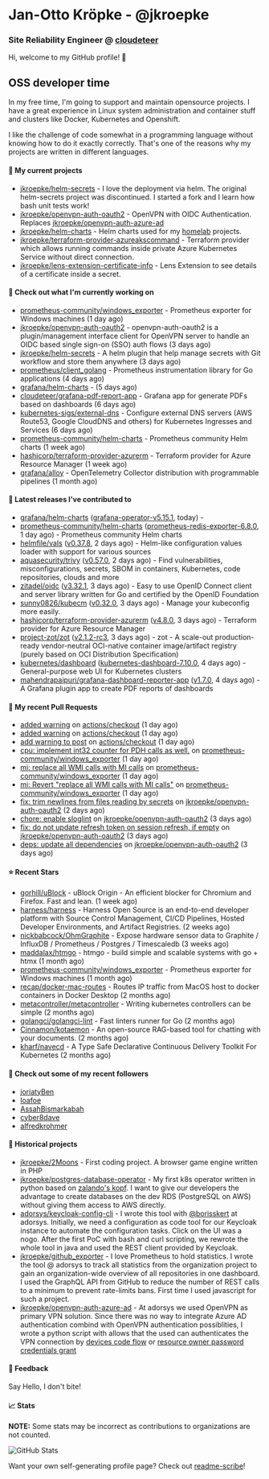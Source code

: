 # Jan-Otto Kröpke - @jkroepke
### Site Reliability Engineer @ [cloudeteer](https://cloudeteer.de/)

Hi, welcome to my GitHub profile! 👋

## OSS developer time
In my free time, I'm going to support and maintain opensource projects. I have a great experience in Linux system administration and container stuff and clusters like Docker, Kubernetes and Openshift.

I like the challenge of code somewhat in a programming language without knowing how to do it exactly correctly. That's one of the reasons why my projects are written in different languages.

#### 🌱 My current projects
- [jkroepke/helm-secrets](https://github.com/jkroepke/helm-secrets) - I love the deployment via helm. The original helm-secrets project was discontinued. I started a fork and I learn how bash unit tests work!
- [jkroepke/openvpn-auth-oauth2](https://github.com/jkroepke/openvpn-auth-oauth2) - OpenVPN with OIDC Authentication. Replaces  [jkroepke/openvpn-auth-azure-ad](https://github.com/jkroepke/openvpn-auth-azure-ad) 
- [jkroepke/helm-charts](https://github.com/jkroepke/helm-charts) - Helm charts used for my [homelab](https://github.com/jkroepke/homelab) projects.
- [jkroepke/terraform-provider-azureakscommand](https://github.com/jkroepke/terraform-provider-azureakscommand) - Terraform provider which allows running commands inside private Azure Kubernetes Service without direct connection.
- [jkroepke/lens-extension-certificate-info](https://github.com/jkroepke/lens-extension-certificate-info) - Lens Extension to see details of a certificate inside a secret.

#### 👷 Check out what I'm currently working on

- [prometheus-community/windows_exporter](https://github.com/prometheus-community/windows_exporter) - Prometheus exporter for Windows machines (1 day ago)
- [jkroepke/openvpn-auth-oauth2](https://github.com/jkroepke/openvpn-auth-oauth2) - openvpn-auth-oauth2 is a plugin/management interface client for OpenVPN server to handle an OIDC based single sign-on (SSO) auth flows (3 days ago)
- [jkroepke/helm-secrets](https://github.com/jkroepke/helm-secrets) - A helm plugin that help manage secrets with Git workflow and store them anywhere (3 days ago)
- [prometheus/client_golang](https://github.com/prometheus/client_golang) - Prometheus instrumentation library for Go applications (4 days ago)
- [grafana/helm-charts](https://github.com/grafana/helm-charts) -  (5 days ago)
- [cloudeteer/grafana-pdf-report-app](https://github.com/cloudeteer/grafana-pdf-report-app) - Grafana app for generate PDFs based on dashboards (6 days ago)
- [kubernetes-sigs/external-dns](https://github.com/kubernetes-sigs/external-dns) - Configure external DNS servers (AWS Route53, Google CloudDNS and others) for Kubernetes Ingresses and Services (6 days ago)
- [prometheus-community/helm-charts](https://github.com/prometheus-community/helm-charts) - Prometheus community Helm charts (1 week ago)
- [hashicorp/terraform-provider-azurerm](https://github.com/hashicorp/terraform-provider-azurerm) - Terraform provider for Azure Resource Manager (1 week ago)
- [grafana/alloy](https://github.com/grafana/alloy) - OpenTelemetry Collector distribution with programmable pipelines (1 month ago)

#### 🔭 Latest releases I've contributed to

- [grafana/helm-charts](https://github.com/grafana/helm-charts) ([grafana-operator-v5.15.1](https://github.com/grafana/helm-charts/releases/tag/grafana-operator-v5.15.1), today) - 
- [prometheus-community/helm-charts](https://github.com/prometheus-community/helm-charts) ([prometheus-redis-exporter-6.8.0](https://github.com/prometheus-community/helm-charts/releases/tag/prometheus-redis-exporter-6.8.0), 1 day ago) - Prometheus community Helm charts
- [helmfile/vals](https://github.com/helmfile/vals) ([v0.37.8](https://github.com/helmfile/vals/releases/tag/v0.37.8), 2 days ago) - Helm-like configuration values loader with support for various sources
- [aquasecurity/trivy](https://github.com/aquasecurity/trivy) ([v0.57.0](https://github.com/aquasecurity/trivy/releases/tag/v0.57.0), 2 days ago) - Find vulnerabilities, misconfigurations, secrets, SBOM in containers, Kubernetes, code repositories, clouds and more
- [zitadel/oidc](https://github.com/zitadel/oidc) ([v3.32.1](https://github.com/zitadel/oidc/releases/tag/v3.32.1), 3 days ago) - Easy to use OpenID Connect client and server library written for Go and certified by the OpenID Foundation
- [sunny0826/kubecm](https://github.com/sunny0826/kubecm) ([v0.32.0](https://github.com/sunny0826/kubecm/releases/tag/v0.32.0), 3 days ago) - Manage your kubeconfig more easily.
- [hashicorp/terraform-provider-azurerm](https://github.com/hashicorp/terraform-provider-azurerm) ([v4.8.0](https://github.com/hashicorp/terraform-provider-azurerm/releases/tag/v4.8.0), 3 days ago) - Terraform provider for Azure Resource Manager
- [project-zot/zot](https://github.com/project-zot/zot) ([v2.1.2-rc3](https://github.com/project-zot/zot/releases/tag/v2.1.2-rc3), 3 days ago) - zot - A scale-out production-ready vendor-neutral OCI-native container image/artifact registry (purely based on OCI Distribution Specification)
- [kubernetes/dashboard](https://github.com/kubernetes/dashboard) ([kubernetes-dashboard-7.10.0](https://github.com/kubernetes/dashboard/releases/tag/kubernetes-dashboard-7.10.0), 4 days ago) - General-purpose web UI for Kubernetes clusters
- [mahendrapaipuri/grafana-dashboard-reporter-app](https://github.com/mahendrapaipuri/grafana-dashboard-reporter-app) ([v1.7.0](https://github.com/mahendrapaipuri/grafana-dashboard-reporter-app/releases/tag/v1.7.0), 4 days ago) - A Grafana plugin app to create PDF reports of dashboards

#### 🔨 My recent Pull Requests

- [added warning](https://github.com/actions/checkout/pull/1968) on [actions/checkout](https://github.com/actions/checkout) (1 day ago)
- [added warning](https://github.com/actions/checkout/pull/1967) on [actions/checkout](https://github.com/actions/checkout) (1 day ago)
- [add warning to post](https://github.com/actions/checkout/pull/1966) on [actions/checkout](https://github.com/actions/checkout) (1 day ago)
- [cpu: implement int32 counter for PDH calls as well.](https://github.com/prometheus-community/windows_exporter/pull/1715) on [prometheus-community/windows_exporter](https://github.com/prometheus-community/windows_exporter) (1 day ago)
- [mi: replace all WMI calls with MI calls](https://github.com/prometheus-community/windows_exporter/pull/1714) on [prometheus-community/windows_exporter](https://github.com/prometheus-community/windows_exporter) (1 day ago)
- [mi: Revert &#34;replace all WMI calls with MI calls&#34;](https://github.com/prometheus-community/windows_exporter/pull/1713) on [prometheus-community/windows_exporter](https://github.com/prometheus-community/windows_exporter) (1 day ago)
- [fix: trim newlines from files reading by secrets](https://github.com/jkroepke/openvpn-auth-oauth2/pull/343) on [jkroepke/openvpn-auth-oauth2](https://github.com/jkroepke/openvpn-auth-oauth2) (2 days ago)
- [chore: enable sloglint](https://github.com/jkroepke/openvpn-auth-oauth2/pull/342) on [jkroepke/openvpn-auth-oauth2](https://github.com/jkroepke/openvpn-auth-oauth2) (3 days ago)
- [fix: do not update refresh token on session refresh, if empty](https://github.com/jkroepke/openvpn-auth-oauth2/pull/341) on [jkroepke/openvpn-auth-oauth2](https://github.com/jkroepke/openvpn-auth-oauth2) (3 days ago)
- [deps: update all dependencies](https://github.com/jkroepke/openvpn-auth-oauth2/pull/339) on [jkroepke/openvpn-auth-oauth2](https://github.com/jkroepke/openvpn-auth-oauth2) (3 days ago)

#### ⭐ Recent Stars

- [gorhill/uBlock](https://github.com/gorhill/uBlock) - uBlock Origin - An efficient blocker for Chromium and Firefox. Fast and lean. (1 week ago)
- [harness/harness](https://github.com/harness/harness) - Harness Open Source is an end-to-end developer platform with Source Control Management, CI/CD Pipelines, Hosted Developer Environments, and Artifact Registries. (2 weeks ago)
- [nickbabcock/OhmGraphite](https://github.com/nickbabcock/OhmGraphite) - Expose hardware sensor data to Graphite / InfluxDB / Prometheus / Postgres / Timescaledb (3 weeks ago)
- [maddalax/htmgo](https://github.com/maddalax/htmgo) - htmgo - build simple and scalable systems with go &#43; htmx (1 month ago)
- [prometheus-community/windows_exporter](https://github.com/prometheus-community/windows_exporter) - Prometheus exporter for Windows machines (1 month ago)
- [recap/docker-mac-routes](https://github.com/recap/docker-mac-routes) - Routes IP traffic from MacOS host to docker containers in Docker Desktop (2 months ago)
- [metacontroller/metacontroller](https://github.com/metacontroller/metacontroller) - Writing kubernetes controllers can be simple (2 months ago)
- [golangci/golangci-lint](https://github.com/golangci/golangci-lint) - Fast linters runner for Go (2 months ago)
- [Cinnamon/kotaemon](https://github.com/Cinnamon/kotaemon) - An open-source RAG-based tool for chatting with your documents. (2 months ago)
- [kharf/navecd](https://github.com/kharf/navecd) - A Type Safe Declarative Continuous Delivery Toolkit For Kubernetes (2 months ago)

#### 👯 Check out some of my recent followers

- [joriatyBen](https://github.com/joriatyBen)
- [loafoe](https://github.com/loafoe)
- [AssahBismarkabah](https://github.com/AssahBismarkabah)
- [cyber8dave](https://github.com/cyber8dave)
- [alfredkrohmer](https://github.com/alfredkrohmer)

#### 📜 Historical projects
- [jkroepke/2Moons](https://github.com/jkroepke/2Moons) - First coding project. A browser game engine written in PHP
- [jkroepke/postgres-database-operator](https://github.com/jkroepke/postgres-database-operator) - My first k8s operator written in python based on [zalando's kopf](https://github.com/zalando-incubator/kopf). I want to give our developers the advantage to create databases on the dev RDS (PostgreSQL on AWS) without giving them access to AWS directly.
- [adorsys/keycloak-config-cli](https://github.com/adorsys/keycloak-config-cli) - I wrote this tool with [@borisskert](https://github.com/borisskert) at adorsys. Initially, we need a configuration as code tool for our Keycloak instance to automate the configuration tasks. Click on the UI was a nogo. After the first PoC with bash and curl scripting, we rewrote the whole tool in java and used the REST client provided by Keycloak.
- [jkroepke/github_exporter](https://github.com/jkroepke/github_exporter) - I love Prometheus to hold statistics. I wrote the tool @ adorsys to track all statistics from the organization project to gain an organization-wide overview of all repositories in one dashboard. I used the GraphQL API from GitHub to reduce the number of REST calls to a minimum to prevent rate-limits bans. First time I used javascript for such a project.
- [jkroepke/openvpn-auth-azure-ad](https://github.com/jkroepke/openvpn-auth-azure-ad) - At adorsys we used OpenVPN as primary VPN solution. Since there was no way to integrate Azure AD authentication combind with OpenVPN authentication possiblities, I wrote a python script with allows that the used can authenticates the VPN connection by [devices code flow](https://docs.microsoft.com/en-us/azure/active-directory/develop/v2-oauth2-device-code) or [resource owner password credentials grant](https://docs.microsoft.com/en-us/azure/active-directory/develop/v2-oauth-ropc)

#### 💬 Feedback

Say Hello, I don't bite!

#### 📈 Stats

**NOTE:** Some stats may be incorrect as contributions to organizations
are not counted.

![GitHub Stats](https://github-readme-stats.vercel.app/api?username=jkroepke&count_private=false&theme=tokyonight&show_icons=true)

Want your own self-generating profile page? Check out [readme-scribe](https://github.com/muesli/readme-scribe)!
